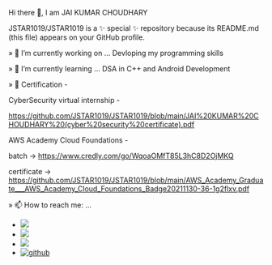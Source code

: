 Hi there 👋, I am JAI KUMAR CHOUDHARY

JSTAR1019/JSTAR1019 is a ✨ special ✨ repository because its README.md (this file) appears on your GitHub profile.

» 🔭 I’m currently working on ... Devloping my programming skills

» 🌱 I’m currently learning ... DSA in C++ and Android Development

» 📑 Certification -

  CyberSecurity virtual internship -
  
   https://github.com/JSTAR1019/JSTAR1019/blob/main/JAI%20KUMAR%20CHOUDHARY%20(cyber%20security%20certificate).pdf
   
  AWS Academy Cloud Foundations -

   batch -> https://www.credly.com/go/WqoaOMfT85L3hC8D2OjMKQ
   
   certificate -> https://github.com/JSTAR1019/JSTAR1019/blob/main/AWS_Academy_Graduate___AWS_Academy_Cloud_Foundations_Badge20211130-36-1g2flxv.pdf
   
» 📫 How to reach me: ... 

- <a href="mailto:kinshuk2002.king@gmail.com"><img src="https://img.shields.io/badge/Gmail-D14836?style=for-the-badge&logo=gmail&logoColor=white"></a>
- [<img src = "https://img.shields.io/badge/twitter-%2320A1F1.svg?&style=for-the-badge&logo=twitter&logoColor=white">](https://twitter.com/kinshukbanerje8)
- [<img src="https://img.shields.io/badge/linkedin-%230077B5.svg?&style=for-the-badge&logo=linkedin&logoColor=white" />](https://www.linkedin.com/in/kinshuk-banerjee-117b90206/)
- <a href="https://github.com/kinshuk-code-1729" target="_blank">
  <img src=https://img.shields.io/badge/github-%2324292e.svg?&style=for-the-badge&logo=github&logoColor=white alt=github style="margin-bottom: 5px;" />
</a>
